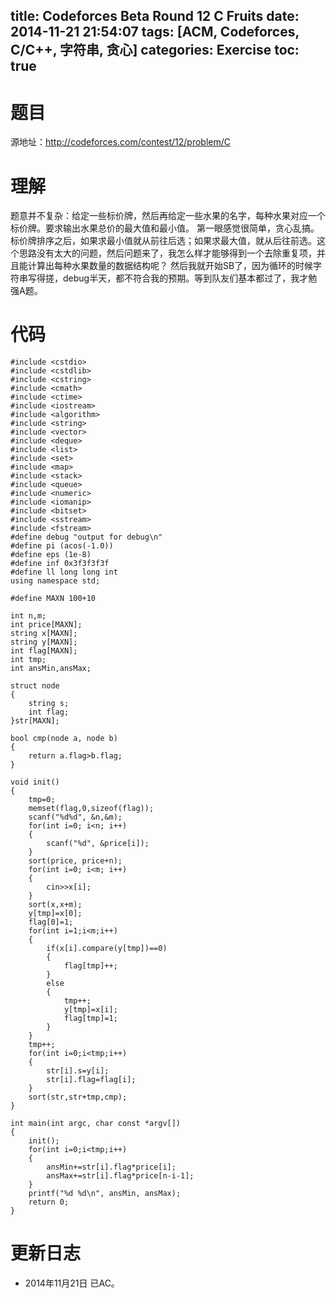 title: Codeforces Beta Round 12 C Fruits
date: 2014-11-21 21:54:07
tags: [ACM, Codeforces, C/C++, 字符串, 贪心]
categories: Exercise
toc: true
---
# 题目	
源地址：http://codeforces.com/contest/12/problem/C

# 理解
题意并不复杂：给定一些标价牌，然后再给定一些水果的名字，每种水果对应一个标价牌。要求输出水果总价的最大值和最小值。
第一眼感觉很简单，贪心乱搞。标价牌排序之后，如果求最小值就从前往后选；如果求最大值，就从后往前选。这个思路没有太大的问题，然后问题来了，我怎么样才能够得到一个去除重复项，并且能计算出每种水果数量的数据结构呢？
然后我就开始SB了，因为循环的时候字符串写得搓，debug半天，都不符合我的预期。等到队友们基本都过了，我才勉强A题。

<!-- more -->

# 代码
```
#include <cstdio>
#include <cstdlib>
#include <cstring>
#include <cmath>
#include <ctime>
#include <iostream>
#include <algorithm>
#include <string>
#include <vector>
#include <deque>
#include <list>
#include <set>
#include <map>
#include <stack>
#include <queue>
#include <numeric>
#include <iomanip>
#include <bitset>
#include <sstream>
#include <fstream>
#define debug "output for debug\n"
#define pi (acos(-1.0))
#define eps (1e-8)
#define inf 0x3f3f3f3f
#define ll long long int
using namespace std;

#define MAXN 100+10

int n,m;
int price[MAXN];
string x[MAXN];
string y[MAXN];
int flag[MAXN];
int tmp;
int ansMin,ansMax;

struct node
{
    string s;
    int flag;
}str[MAXN];

bool cmp(node a, node b)
{
    return a.flag>b.flag;
}

void init()
{
    tmp=0;
    memset(flag,0,sizeof(flag));
    scanf("%d%d", &n,&m);
    for(int i=0; i<n; i++)
    {
        scanf("%d", &price[i]);
    }
    sort(price, price+n);
    for(int i=0; i<m; i++)
    {
        cin>>x[i];
    }
    sort(x,x+m);
    y[tmp]=x[0];
    flag[0]=1;
    for(int i=1;i<m;i++)
    {
        if(x[i].compare(y[tmp])==0)
        {
            flag[tmp]++;
        }
        else
        {
            tmp++;
            y[tmp]=x[i];
            flag[tmp]=1;
        }
    }
    tmp++;
    for(int i=0;i<tmp;i++)
    {
        str[i].s=y[i];
        str[i].flag=flag[i];
    }
    sort(str,str+tmp,cmp);
}

int main(int argc, char const *argv[])
{
    init();
    for(int i=0;i<tmp;i++)
    {
        ansMin+=str[i].flag*price[i];
        ansMax+=str[i].flag*price[n-i-1];
    }
    printf("%d %d\n", ansMin, ansMax);
    return 0;
}
```

# 更新日志
- 2014年11月21日 已AC。